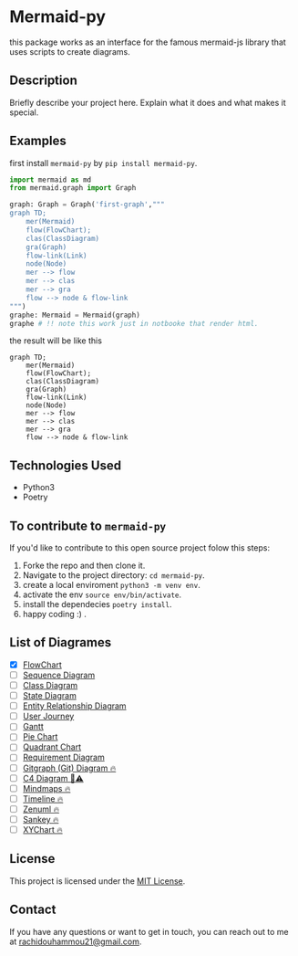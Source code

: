 # Mermaid-py

this package works as an interface for the famous mermaid-js library that uses scripts to create diagrams.

## Description

Briefly describe your project here. Explain what it does and what makes it special.

## Examples
first install `mermaid-py` by `pip install mermaid-py`.
```python
import mermaid as md
from mermaid.graph import Graph

graph: Graph = Graph('first-graph',"""
graph TD;
    mer(Mermaid)
    flow(FlowChart);
    clas(ClassDiagram)
    gra(Graph)
    flow-link(Link)
    node(Node)
    mer --> flow
    mer --> clas
    mer --> gra
    flow --> node & flow-link
""")
graphe: Mermaid = Mermaid(graph)
graphe # !! note this work just in notbooke that render html.
```
the result will be like this

```mermaid
graph TD;
    mer(Mermaid)
    flow(FlowChart);
    clas(ClassDiagram)
    gra(Graph)
    flow-link(Link)
    node(Node)
    mer --> flow
    mer --> clas
    mer --> gra
    flow --> node & flow-link
```

## Technologies Used

- Python3
- Poetry

## To contribute to `mermaid-py`

If you'd like to contribute to this open source project folow this steps:

1. Forke the repo and then clone it.
2. Navigate to the project directory: `cd mermaid-py`.
3. create a local enviroment `python3 -m venv env`.
4. activate the env `source env/bin/activate`.
5. install the dependecies `poetry install`.
6. happy coding :) .

## List of Diagrames
- [x] [FlowChart](https://mermaid.js.org/syntax/flowchart.html)
- [ ] [Sequence Diagram](https://mermaid.js.org/syntax/sequenceDiagram.html)
- [ ] [Class Diagram](https://mermaid.js.org/syntax/classDiagram.html)
- [ ] [State Diagram](https://mermaid.js.org/syntax/stateDiagram.html)
- [ ] [Entity Relationship Diagram](https://mermaid.js.org/syntax/entityRelationshipDiagram.html)
- [ ] [User Journey](https://mermaid.js.org/syntax/userJourney.html)
- [ ] [Gantt](https://mermaid.js.org/syntax/gantt.html)
- [ ] [Pie Chart](https://mermaid.js.org/syntax/pie.html)
- [ ] [Quadrant Chart](https://mermaid.js.org/syntax/quadrantChart.html)
- [ ] [Requirement Diagram](https://mermaid.js.org/syntax/requirementDiagram.html)
- [ ] [Gitgraph (Git) Diagram 🔥](https://mermaid.js.org/syntax/gitgraph.html)
- [ ] [C4 Diagram 🦺⚠️](https://mermaid.js.org/syntax/c4.html)
- [ ] [Mindmaps 🔥](https://mermaid.js.org/syntax/mindmap.html)
- [ ] [Timeline 🔥](https://mermaid.js.org/syntax/timeline.html)
- [ ] [Zenuml 🔥](https://mermaid.js.org/syntax/zenuml.html)
- [ ] [Sankey 🔥](https://mermaid.js.org/syntax/sankey.html)
- [ ] [XYChart 🔥](https://mermaid.js.org/syntax/xychart.html)

## License

This project is licensed under the [MIT License](LICENSE).

## Contact

If you have any questions or want to get in touch, you can reach out to me at [rachidouhammou21@gmail.com](rachidouhammou21@gmail.com).
